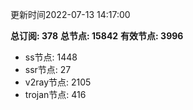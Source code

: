 更新时间2022-07-13 14:17:00

**总订阅: 378**
**总节点: 15842**
**有效节点: 3996**
- ss节点: 1448
- ssr节点: 27
- v2ray节点: 2105
- trojan节点: 416
